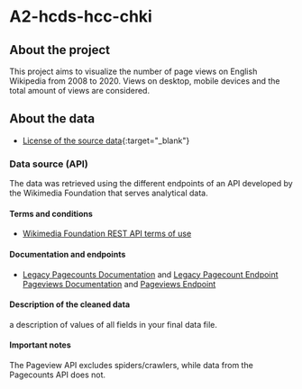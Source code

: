 # A2-hcds-hcc-chki

## About the project
This project aims to visualize the number of page views on English Wikipedia from 2008 to 2020. Views on desktop, mobile devices and the total amount of views are considered.

## About the data
* [License of the source data](https://creativecommons.org/publicdomain/zero/1.0/){:target="_blank"}

### Data source (API)
The data was retrieved using the different endpoints of an API developed by the Wikimedia Foundation that serves analytical data.

#### Terms and conditions
* [Wikimedia Foundation REST API terms of use](https://www.mediawiki.org/wiki/Wikimedia_REST_API#Terms_and_conditions)

#### Documentation and endpoints
* [Legacy Pagecounts Documentation](https://wikitech.wikimedia.org/wiki/Analytics/AQS/Legacy_Pagecounts) and  [Legacy Pagecount Endpoint](https://wikimedia.org/api/rest_v1/#/Legacy%20data)
[Pageviews Documentation](https://wikitech.wikimedia.org/wiki/Analytics/AQS/Pageviews) and [Pageviews Endpoint](https://wikimedia.org/api/rest_v1/#/Pageviews%20data)

#### Description of the cleaned data
a description of values of all fields in your final data file.

#### Important notes 
The Pageview API excludes spiders/crawlers, while data from the Pagecounts API does not.
